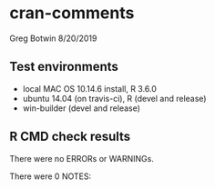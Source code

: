 cran-comments
================
Greg Botwin
8/20/2019

## Test environments
* local MAC OS 10.14.6 install, R 3.6.0
* ubuntu 14.04 (on travis-ci), R (devel and release)
* win-builder (devel and release)

## R CMD check results
There were no ERRORs or WARNINGs. 

There were 0 NOTES:

